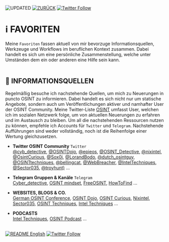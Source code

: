 <div align="left">
  <img alt="UPDATED" src="https://img.shields.io/badge/UPDATED-2022.08.14-lightgrey.svg?style=for-the-badge">
  <a href="https://github.com/ot2i7ba/OSINT/blob/main/de/"><img alt="ZURÜCK" src="https://img.shields.io/badge/ZURÜCK-lightgrey.svg?style=for-the-badge"></a>  
  <a href="https://twitter.com/intent/follow?screen_name=ot2i7ba"><img alt="Twitter Follow" src="https://img.shields.io/twitter/follow/ot2i7ba?logo=twitter&logoColor=white&style=for-the-badge"></a>
</div>

# ℹ️ FAVORITEN
Meine `Favoriten` fassen aktuell von mir bevorzuge Informationsquellen, Werkzeuge und Workflows im beruflichen Kontext zusammen. Dabei handelt es sich um eine persönliche Zusammenstellung, welche unter Umständen dem ein oder anderen eine Hilfe sein kann.<br/><br/>

## 📑 INFORMATIONSQUELLEN
Regelmäßig besuche ich nachstehende Quellen, um mich zu Neuerungen in puncto OSINT zu informieren. Dabei handelt es sich nicht nur um statische Angebote, sondern auch um Veröffentlichungen aktiver und namhafter User der OSINT Community. Meine Twitter-Liste [OSINT](https://twitter.com/i/lists/1474157673604128772?s=20) umfasst User, welchen ich im sozialen Netzwerk folge, um von aktuellen Neuerungen zu erfahren und im Austausch zu bleiben. Um all die nachstehenden Ressourcen nutzen zu können, empfehle ich Accounts für `Twitter` und `Telegram`. Nachstehende Aufführungen sind weder vollständig, noch ist die Reihenfolge einer Wertung gleichzusetzen.

- **Twitter OSINT Community** `Twitter`<br/>
 [@cyb_detective](https://twitter.com/cyb_detective), [@OSINTDojo](https://twitter.com/OSINTDojo), [@epieos](https://twitter.com/epieos), [@OSINT_Detective](https://twitter.com/OSINT_Detective), [@nixintel](https://twitter.com/nixintel), [@OsintCurious](https://twitter.com/OsintCurious), [@Sox0j](https://twitter.com/Sox0j), [@LorandBodo](https://twitter.com/LorandBodo), [@dutch_osintguy](https://twitter.com/dutch_osintguy), [@OSINTtechniques](https://twitter.com/OSINTtechniques), [@bellingcat](https://twitter.com/bellingcat), [@WebBreacher](https://twitter.com/WebBreacher), [@IntelTechniques](https://twitter.com/IntelTechniques), [@Sector035](https://twitter.com/Sector035), [@troyhunt)](https://twitter.com/troyhunt) ...

- **Telegram Gruppen & Kanäle** `Telegram`<br/>
[Cyber_detective](https://t.me/cybdetective), [OSINT mindset](https://t.me/osint_mindset), [FreeOSINT](https://t.me/freeosint), [HowToFind](https://t.me/HowToFind) ...

- **WEBSITES, BLOGS & CO.**<br/>
[German OSINT Conference](https://gosintcon.de/), [OSINT Dojo](https://www.osintdojo.com/), [OSINT Curious](https://osintcurio.us/), [Nixintel](https://nixintel.info/), [Sector035](https://sector035.nl/), [OSINT Techniques](https://www.osinttechniques.com/), [Intel Techniques](https://inteltechniques.com/) ...

- **PODCASTS**<br/>
[Intel Techniques](https://inteltechniques.com/podcast.html), [OSINT Podcast](https://osintpodcast.com/) ...



<br/>
<div align="left">
  <a href="https://github.com/ot2i7ba/OSINT/blob/main/en/README.md"><img alt="README English" src="https://img.shields.io/badge/README-English-lightgrey.svg?style=for-the-badge"></a>
  <a href="https://twitter.com/intent/follow?screen_name=ot2i7ba"><img alt="Twitter Follow" src="https://img.shields.io/twitter/follow/ot2i7ba?logo=twitter&logoColor=white&style=for-the-badge"></a>
</div>
